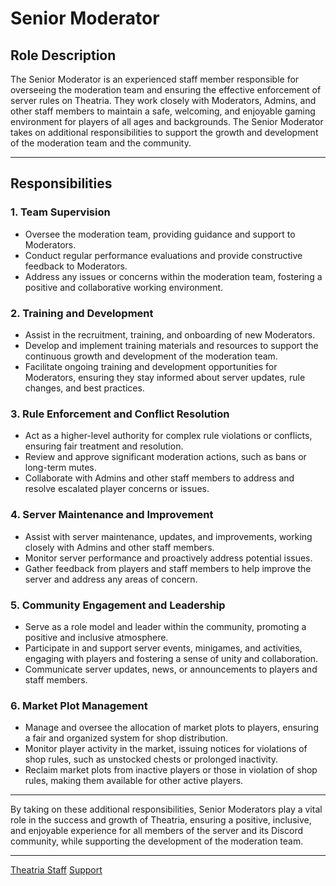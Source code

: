 # Senior Moderator

## Role Description
The Senior Moderator is an experienced staff member responsible for overseeing the moderation team and ensuring the effective enforcement of server rules on Theatria. They work closely with Moderators, Admins, and other staff members to maintain a safe, welcoming, and enjoyable gaming environment for players of all ages and backgrounds. The Senior Moderator takes on additional responsibilities to support the growth and development of the moderation team and the community.

---

## Responsibilities

### 1. Team Supervision
- Oversee the moderation team, providing guidance and support to Moderators.
- Conduct regular performance evaluations and provide constructive feedback to Moderators.
- Address any issues or concerns within the moderation team, fostering a positive and collaborative working environment.

### 2. Training and Development
- Assist in the recruitment, training, and onboarding of new Moderators.
- Develop and implement training materials and resources to support the continuous growth and development of the moderation team.
- Facilitate ongoing training and development opportunities for Moderators, ensuring they stay informed about server updates, rule changes, and best practices.

### 3. Rule Enforcement and Conflict Resolution
- Act as a higher-level authority for complex rule violations or conflicts, ensuring fair treatment and resolution.
- Review and approve significant moderation actions, such as bans or long-term mutes.
- Collaborate with Admins and other staff members to address and resolve escalated player concerns or issues.

### 4. Server Maintenance and Improvement
- Assist with server maintenance, updates, and improvements, working closely with Admins and other staff members.
- Monitor server performance and proactively address potential issues.
- Gather feedback from players and staff members to help improve the server and address any areas of concern.

### 5. Community Engagement and Leadership
- Serve as a role model and leader within the community, promoting a positive and inclusive atmosphere.
- Participate in and support server events, minigames, and activities, engaging with players and fostering a sense of unity and collaboration.
- Communicate server updates, news, or announcements to players and staff members.

### 6. Market Plot Management
- Manage and oversee the allocation of market plots to players, ensuring a fair and organized system for shop distribution.
- Monitor player activity in the market, issuing notices for violations of shop rules, such as unstocked chests or prolonged inactivity.
- Reclaim market plots from inactive players or those in violation of shop rules, making them available for other active players.

---

By taking on these additional responsibilities, Senior Moderators play a vital role in the success and growth of Theatria, ensuring a positive, inclusive, and enjoyable experience for all members of the server and its Discord community, while supporting the development of the moderation team.

---

[Theatria Staff](./README.md)
[Support](../README.md)